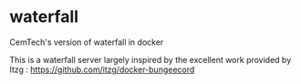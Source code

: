 # waterfall
CemTech's version of waterfall in docker


This is a waterfall server largely inspired by the excellent work provided by Itzg : https://github.com/itzg/docker-bungeecord